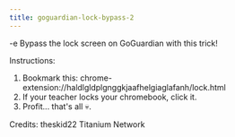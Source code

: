 ```yaml
---
title: goguardian-lock-bypass-2
---
```


-e 
Bypass the lock screen on GoGuardian with this trick!

Instructions:
1. Bookmark this: chrome-extension://haldlgldplgnggkjaafhelgiaglafanh/lock.html
2. If your teacher locks your chromebook, click it.
3. Profit... that's all 💀.

Credits:
theskid22
Titanium Network
